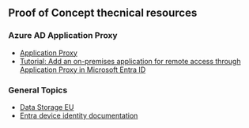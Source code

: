 ## Proof of Concept thecnical resources

### Azure AD Application Proxy
* [Application Proxy](https://learn.microsoft.com/en-us/azure/active-directory/app-proxy/)
* [Tutorial: Add an on-premises application for remote access through Application Proxy in Microsoft Entra ID](https://learn.microsoft.com/en-us/entra/identity/app-proxy/application-proxy-add-on-premises-application)

### General Topics
* [Data Storage EU](https://learn.microsoft.com/en-us/azure/active-directory/fundamentals/data-storage-eu)
* [Entra device identity documentation](https://learn.microsoft.com/en-us/azure/active-directory/devices/)


